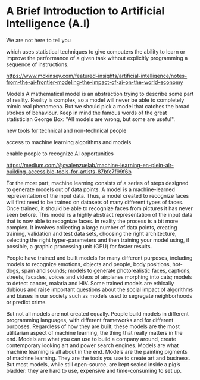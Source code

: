 # A Brief Introduction to Artificial Intelligence (A.I)

We are not here to tell you

which uses statistical techniques to give computers the ability to learn or improve the performance of a given task without explicitly programming a sequence of instructions. 

https://www.mckinsey.com/featured-insights/artificial-intelligence/notes-from-the-ai-frontier-modeling-the-impact-of-ai-on-the-world-economy

Models
A mathematical model is an abstraction trying to describe some part of reality. Reality is complex, so a model will never be able to completely mimic real phenomena. But we should pick a model that catches the broad strokes of behaviour. Keep in mind the famous words of the great statistician George Box: "All models are wrong, but some are useful".

new tools for technical and non-technical people

access to machine learning algorithms and models

enable people to recognize AI opportunities

https://medium.com/@cvalenzuelab/machine-learning-en-plein-air-building-accessible-tools-for-artists-87bfc7f99f6b


For the most part, machine learning consists of a series of steps designed to generate models out of data points. A model is a machine-learned representation of the input data. Thus, a model created to recognize faces will first need to be trained on datasets of many different types of faces. Once trained, it should be able to recognize faces from pictures it has never seen before. This model is a highly abstract representation of the input data that is now able to recognize faces. In reality the process is a bit more complex. It involves collecting a large number of data points, creating training, validation and test data sets, choosing the right architecture, selecting the right hyper-parameters and then training your model using, if possible, a graphic processing unit (GPU) for faster results.

People have trained and built models for many different purposes, including models to recognize emotions, objects and people, body positions, hot-dogs, spam and sounds; models to generate photorealistic faces, captions, streets, facades, voices and videos of airplanes morphing into cats; models to detect cancer, malaria and HIV. Some trained models are ethically dubious and raise important questions about the social impact of algorithms and biases in our society such as models used to segregate neighborhoods or predict crime.

But not all models are not created equally. People build models in different programming languages, with different frameworks and for different purposes. Regardless of how they are built, these models are the most utilitarian aspect of machine learning, the thing that really matters in the end. Models are what you can use to build a company around, create contemporary looking art and power search engines. Models are what machine learning is all about in the end. Models are the painting pigments of machine learning. They are the tools you use to create art and business. But most models, while still open-source, are kept sealed inside a pig’s bladder: they are hard to use, expensive and time-consuming to set up.